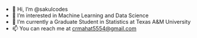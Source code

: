 - 👋 Hi, I’m @sakulcodes
- 👀 I’m interested in Machine Learning and Data Science
- 🌱 I’m currently a Graduate Student in Statistics at Texas A&M University
- 📫 You can reach me at crmahat5554@gmail.com

<!---
sakulcodes/sakulcodes is a ✨ special ✨ repository because its `README.md` (this file) appears on your GitHub profile.
You can click the Preview link to take a look at your changes.
--->
